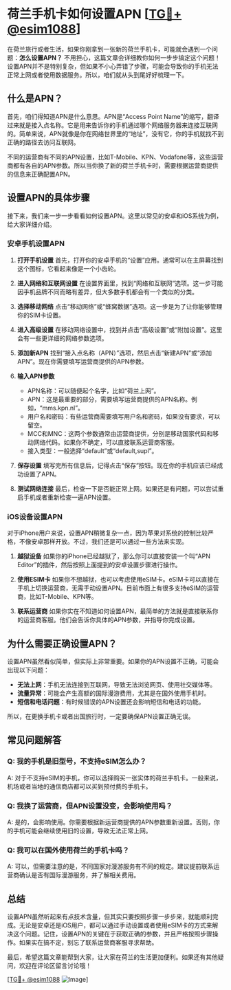 # 荷兰手机卡如何设置APN [[TG💪+ @esim1088](https://t.me/s/esim1088)]

在荷兰旅行或者生活，如果你刚拿到一张新的荷兰手机卡，可能就会遇到一个问题：**怎么设置APN？** 不用担心，这篇文章会详细教你如何一步步搞定这个问题！设置APN并不是特别复杂，但如果不小心弄错了步骤，可能会导致你的手机无法正常上网或者使用数据服务。所以，咱们就从头到尾好好梳理一下。

## 什么是APN？

首先，咱们得知道APN是什么意思。APN是“Access Point Name”的缩写，翻译过来就是接入点名称。它是用来告诉你的手机通过哪个网络服务器来连接互联网的。简单来说，APN就像是你在网络世界里的“地址”，没有它，你的手机就找不到正确的路径去访问互联网。

不同的运营商有不同的APN设置，比如T-Mobile、KPN、Vodafone等，这些运营商都有各自的APN参数。所以当你换了新的荷兰手机卡时，需要根据运营商提供的信息来正确配置APN。

## 设置APN的具体步骤

接下来，我们来一步一步看看如何设置APN。这里以常见的安卓和iOS系统为例，给大家详细介绍。

### 安卓手机设置APN

1. **打开手机设置**
   首先，打开你的安卓手机的“设置”应用。通常可以在主屏幕找到这个图标，它看起来像是一个小齿轮。

2. **进入网络和互联网设置**
   在设置界面里，找到“网络和互联网”选项。这一步可能因手机品牌不同而略有差异，但大多数手机都会有一个类似的分类。

3. **选择移动网络**
   点击“移动网络”或“蜂窝数据”选项。这一步是为了让你能够管理你的SIM卡设置。

4. **进入高级设置**
   在移动网络设置中，找到并点击“高级设置”或“附加设置”。这里会有一些更详细的网络参数选项。

5. **添加新APN**
   找到“接入点名称（APN）”选项，然后点击“新建APN”或“添加APN”。现在你需要填写运营商提供的APN参数。

6. **输入APN参数**
   - APN名称：可以随便起个名字，比如“荷兰上网”。
   - APN：这是最重要的部分，需要填写运营商提供的APN名称。例如，“mms.kpn.nl”。
   - 用户名和密码：有些运营商需要填写用户名和密码，如果没有要求，可以留空。
   - MCC和MNC：这两个参数通常由运营商提供，分别是移动国家代码和移动网络代码。如果你不确定，可以直接联系运营商客服。
   - 接入类型：一般选择“default”或“default,supl”。

7. **保存设置**
   填写完所有信息后，记得点击“保存”按钮。现在你的手机应该已经成功设置了APN。

8. **测试网络连接**
   最后，检查一下是否能正常上网。如果还是有问题，可以尝试重启手机或者重新检查一遍APN设置。

### iOS设备设置APN

对于iPhone用户来说，设置APN稍微复杂一点，因为苹果对系统的控制比较严格，不像安卓那样开放。不过，我们还是可以通过一些方法来实现。

1. **越狱设备**
   如果你的iPhone已经越狱了，那么你可以直接安装一个叫“APN Editor”的插件，然后按照上面提到的安卓设置步骤进行操作。

2. **使用ESIM卡**
   如果你不想越狱，也可以考虑使用eSIM卡。eSIM卡可以直接在手机上切换运营商，无需手动设置APN。目前市面上有很多支持eSIM的运营商，比如T-Mobile、KPN等。

3. **联系运营商**
   如果你实在不知道如何设置APN，最简单的方法就是直接联系你的运营商客服。他们会告诉你具体的APN参数，并指导你完成设置。

## 为什么需要正确设置APN？

设置APN虽然看似简单，但实际上非常重要。如果你的APN设置不正确，可能会出现以下问题：

- **无法上网**：手机无法连接到互联网，导致无法浏览网页、使用社交媒体等。
- **流量异常**：可能会产生高额的国际漫游费用，尤其是在国外使用手机时。
- **短信和电话问题**：有时候错误的APN设置还会影响短信和电话的功能。

所以，在更换手机卡或者出国旅行时，一定要确保APN设置正确无误。

## 常见问题解答

### Q: 我的手机是旧型号，不支持eSIM怎么办？
A: 对于不支持eSIM的手机，你可以选择购买一张实体的荷兰手机卡。一般来说，机场或者当地的通信商店都可以买到预付费的手机卡。

### Q: 我换了运营商，但APN设置没变，会影响使用吗？
A: 是的，会影响使用。你需要根据新运营商提供的APN参数重新设置。否则，你的手机可能会继续使用旧的设置，导致无法正常上网。

### Q: 我可以在国外使用荷兰的手机卡吗？
A: 可以，但需要注意的是，不同国家对漫游服务有不同的规定。建议提前联系运营商确认是否有国际漫游服务，并了解相关费用。

## 总结

设置APN虽然听起来有点技术含量，但其实只要按照步骤一步步来，就能顺利完成。无论是安卓还是iOS用户，都可以通过手动设置或者使用eSIM卡的方式来解决这个问题。记住，设置APN的关键在于获取正确的参数，并且严格按照步骤操作。如果实在搞不定，别忘了联系运营商客服寻求帮助。

最后，希望这篇文章能帮到大家，让大家在荷兰的生活更加便利。如果还有其他疑问，欢迎在评论区留言讨论哦！

[[TG💪+ @esim1088](https://t.me/s/esim1088) ![Image](https://i.postimg.cc/4NQfJmqS/Snipaste-2025-05-13-00-14-12.png)]